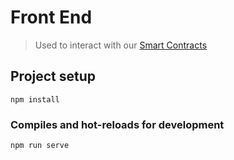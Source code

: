# Front End

> Used to interact with our [Smart Contracts](/hardhat)

## Project setup
```
npm install
```

### Compiles and hot-reloads for development
```
npm run serve
```

